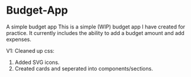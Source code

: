 # Budget-App
A simple budget app
This is a simple (WIP) budget app I have created for practice. It currently includes the ability to add a budget amount and add expenses.

V1:
Cleaned up css: 
1. Added SVG icons.
2. Created cards and seperated into components/sections.
